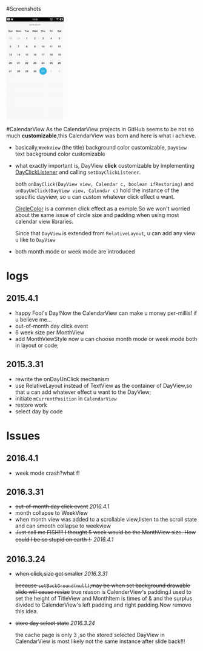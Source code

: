 #Screenshots

<img src="./resources/screen-1.gif" width="30%" height="30%">

#CalendarView
As the CalendarView projects in GitHub seems to be not so much **customizable**,this CalendarView was born and here is what i achieve.
- basically,`WeekView` (the title)  background color  customizable, `DayView` text   background color customizable
- what exactly important is, DayView **click**  customizable by implementing [DayClickListener](https://github.com/CallMeXYZ/CalendarView/blob/master/library/src/main/java/com/callmexyz/calendarview/dayclicklistener/DayClickListener.java) and calling  `setDayClickListener`. 

  both `onDayClick(DayView view, Calendar c, boolean ifRestoring)` and `onDayUnClick(DayView view, Calendar c)` hold the instance of the specific dayview, so u can custom whatever click effect u want.
  
  [CircleColor](https://github.com/CallMeXYZ/CalendarView/blob/master/library/src/main/java/com/callmexyz/calendarview/dayclicklistener/CircleColor.java) is a commen click effect as a exmple.So we won't worried about the same issue of circle size and padding when using most calendar view libraries.
  
  Since that `DayView` is extended from `RelativeLayout`, u can add any view u like to `DayView`
- both month mode or week mode are introduced 

# logs 
## 2015.4.1
- happy Fool's Day!Now the CalendarView can make u money per-millis! if u believe me...
- out-of-month day click event
- 6 week size per MonthView
- add MonthViewStyle now u can choose month mode or week mode both in layout or code;

## 2015.3.31
- rewrite the onDayUnClick mechanism 
- use RelativeLayout instead of TextView as the container of DayView,so that u can add whatever effect u want to the DayView;
- initiate `mCurrentPosition` in `CalendarView`
- restore work 
- select day by code

# Issues
## 2016.4.1
- week mode crash?what f!

## 2016.3.31
- ~~out-of-month day click event~~ *2016.4.1*
- month collapse to WeekView
- when month view was added to a scrollable view,listen to the scroll state and can smooth collapse to weekview
- ~~Just call me FISH!!! I thought 5 week would be the MonthView size. How could I be so stupid on earth！~~ *2016.4.1*

## 2016.3.24
- ~~when click,size get smaller~~ *2016.3.31*

    ~~because `setBackGround(null)`,may be when set background drawable slide will cause resize~~
    true reason is CalenderView's padding.I used to set the height of TitleView and MonthItem is times of & and the surplus divided to CalenderView's left padding and right padding.Now remove this idea.
    
- ~~store day select state~~ *2016.3.24*

    the cache page is only 3 ,so the stored selected DayView in CalendarView is most likely not the same instance after slide back!!!




